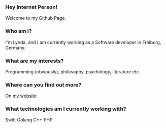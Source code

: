 ### Hey Internet Person!
Welcome to my Github Page.

### Who am I?
I'm Lynda, and I am currently working as a Software developer in Freiburg, Germany.

### What are my interests?
Programming (obviously), philosophy, psychology, literature etc.

### Where can you find out more?
On [my website](http://lyndachiwetelu.com)

### What technologies am I currently working with?
Swift
Golang
C++
PHP 

